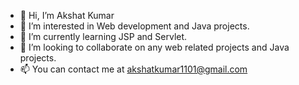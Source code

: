 - 👋 Hi, I’m Akshat Kumar
- 👀 I’m interested in Web development and Java projects.
- 🌱 I’m currently learning JSP and Servlet.
- 💞️ I’m looking to collaborate on any web related projects and Java projects.
- 📫 You can contact me at akshatkumar1101@gmail.com

<!---
akshat-kumar2109/akshat-kumar2109 is a ✨ special ✨ repository because its `README.md` (this file) appears on your GitHub profile.
You can click the Preview link to take a look at your changes.
--->
